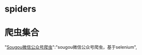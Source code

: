 # spiders
# 爬虫集合<br>
"[Sougou微信公众号爬虫](https://github.com/leizhu900516/spiders/tree/master/SougouWechat)":"sougou微信公众号爬虫，基于selenium",</br>
